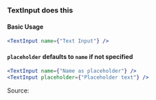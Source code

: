 ### TextInput does this

#### Basic Usage

```jsx
<TextInput name={"Text Input"} />
```

#### `placeholder` defaults to `name` if not specified

```jsx
<TextInput name={"Name as placeholder"} />
<TextInput placeholder={"Placeholder text"} />
```

Source:

```js { "file": "./TextInput.js" }
```
